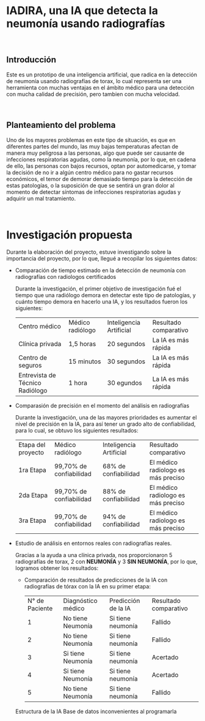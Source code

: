 <h1>IADIRA, una IA que detecta la neumonía usando radiografías</h1><br>

<h2>Introducción</h2>
<p>Este es un prototipo de una inteligencia artificial, que radica en la detección de neumonía usando radiografías de torax, lo cual representa ser una herramienta con muchas ventajas en el ámbito médico para una detección con mucha calidad de precisión, pero tambien con mucha velocidad.<p><br>

<h2>Planteamiento del problema</h2>
<p>Uno de los mayores problemas en este tipo de situación, es que en diferentes partes del mundo, las muy bajas temperaturas afectan de manera muy peligrosa a las personas, algo que puede ser causante de infecciones respiratorias agudas, como la neumonía, por lo que, en cadena de ello, las personas con bajos recursos, optan por automedicarse, y tomar la decisión de no ir a algún centro médico para no gastar recursos económicos, el temor de demorar demasiado tiempo para la detección de estas patologías, o la suposición de que se sentirá un gran dolor al momento de detectar síntomas de infecciones respiratorias agudas y adquirir un mal tratamiento.</p><br>

<h1>Investigación propuesta</h1>
<p>Durante la elaboración del proyecto, estuve investigando sobre la importancia del proyecto, por lo que, llegué a recopilar los siguientes datos:<p>
<ul>
  <li>Comparación de tiempo estimado en la detección de neumonía con radiografías con radiologos certificados</li>
  <p>Durante la investigación, el primer objetivo de investigación fué el tiempo que una radiólogo demora en detectar este tipo de patologías, y cuánto tiempo demora en hacerlo una IA, y los resultados fueron los siguientes:<p>
  <table>
    <tr>
      <td>Centro médico</td>
      <td>Médico radiólogo</td>
      <td>Inteligencia Artificial</td>
      <td>Resultado comparativo</td>
    </tr>
    <tr>
      <td>Clínica privada</td>
      <td>1,5 horas</td>
      <td>20 segundos</td>
      <td>La IA es más rápida</td>
    </tr>
    <tr>
      <td>Centro de seguros</td>
      <td>15 minutos</td>
      <td>30 segundos</td>
      <td>La IA es más rápida</td>
    </tr>
    <tr>
      <td>Entrevista de Técnico Radiólogo</td>
      <td>1 hora</td>
      <td>30 egundos</td>
      <td>La IA es más rápida</td>
    </tr>
  </table>
  <li>Comparasión de precisión en el momento del análisis en radiografías</li>
  <p>Durante la investigación, una de las mayores prioridades es aumentar el nivel de precisión en la IA, para así tener un grado alto de confiabilidad, para lo cual, se obtuvo los siguientes resultados:<p>
  <table>
    <tr>
      <td>Etapa del proyecto</td>
      <td>Médico radiólogo</td>
      <td>Inteligencia Artificial</td>
      <td>Resultado comparativo</td>
    </tr>
    <tr>
      <td>1ra Etapa</td>
      <td>99,70% de confiabilidad</td>
      <td>68% de confiabilidad</td>
      <td>El médico radiologo es más preciso</td>
    </tr>
    <tr>
      <td>2da Etapa</td>
      <td>99,70% de confiabilidad</td>
      <td>88% de confiabilidad</td>
      <td>El médico radiologo es más preciso</td>
    </tr>
    <tr>
      <td>3ra Etapa</td>
      <td>99,70% de confiabilidad</td>
      <td>94% de confiabilidad</td>
      <td>El médico radiologo es más preciso</td>
    </tr>
  </table>
  <li>Estudio de análisis en entornos reales con radiografías reales.</li>
  <p>Gracias a la ayuda a una clínica privada, nos proporcionaron 5 radiografías de torax, 2 con <b>NEUMONÍA</b> y 3 <b>SIN NEUMONÍA</b>, por lo que, logramos obtener los resultados:</p>
  <ul>
    <li>Comparación de resultados de predicciones de la IA con radiografías de tórax con la IA en su primer etapa:</li>
    <table>
      <tr>
        <td>N° de Paciente</td>
        <td>Diagnóstico médico</td>
        <td>Predicción de la IA</td>
        <td>Resultado comparativo</td>
      </tr>
      <tr>
        <td>1</td>
        <td>No tiene Neumonía</td>
        <td>Si tiene neumonía</td>
        <td>Fallido</td>
      </tr>
      <tr>
        <td>2</td>
        <td>No tiene Neumonía</td>
        <td>Si tiene neumonía</td>
        <td>Fallido</td>
      </tr>
      <tr>
        <td>3</td>
        <td>Si tiene Neumonía</td>
        <td>Si tiene neumonía</td>
        <td>Acertado</td>
      </tr>
      <tr>
        <td>4</td>
        <td>Si tiene Neumonía</td>
        <td>Si tiene neumonía</td>
        <td>Acertado</td>
      </tr>
      <tr>
        <td>5</td>
        <td>No tiene Neumonía</td>
        <td>Si tiene neumonía</td>
        <td>Fallido</td>
      </tr>
    </table>
</ul>
Estructura de la IA
Base de datos
inconvenientes al programarla
